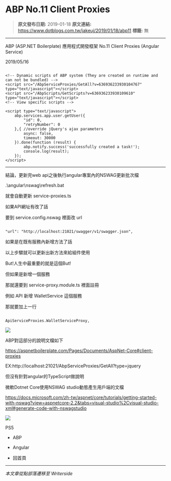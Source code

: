 # ABP No.11 Client Proxies

> **原文發布日期:** 2019-01-18
> **原文連結:** https://www.dotblogs.com.tw/jakeuj/2019/01/18/abp11
> **標籤:** 無

---

ABP (ASP.NET Boilerplate) 應用程式開發框架 No.11 Client Proxies (Angular Service)

2019/05/16

```

<!-- Dynamic scripts of ABP system (They are created on runtime and can not be bundled) -->
<script src="/AbpServiceProxies/GetAll?v=636936233930104767" type="text/javascript"></script>
<script src="/AbpScripts/GetScripts?v=636936233930109610" type="text/javascript"></script>
<!-- View specific scripts -->

<script type="text/javascript">
	abp.services.app.user.getUser({
		"id": 0,
		"retryNumber": 0
	},{ //override jQuery's ajax parameters
		async: false,
		timeout: 30000
	}).done(function (result) {
		abp.notify.success('successfully created a task!');
		console.log(result);
	});
</script>
```

---

結論，更新完web api之後執行angular專案內的NSWAG更新批次檔

.\angular\nswag\refresh.bat

就會自動更新 service-proxies.ts

如果API網址有改了話

要到 service.config.nswag 裡面改 url

```

"url": "http://localhost:21021/swagger/v1/swagger.json",
```

如果是在既有服務內新增方法了話

以上步驟就可以更新出新方法來給組件使用

But!人生中最重要的就是這個But!

但如果是新增一個服務

那就還要到 service-proxy.module.ts 裡面註冊

例如 API 新增 WalletService 這個服務

那就要加上一行

```

ApiServiceProxies.WalletServiceProxy,
```

![](https://dotblogsfile.blob.core.windows.net/user/jakeuj/e7037ec3-b3b6-4a18-96bd-e3915df0c9d1/1554200821_12006.jpg)

ABP對這部分的說明文檔如下

https://aspnetboilerplate.com/Pages/Documents/AspNet-Core#client-proxies

EX:http://localhost:21021/AbpServiceProxies/GetAll?type=jquery

但沒有針對angular的TypeScript做說明

微軟Dotnet Core使用NSWAG studio動態產生用戶端的文檔

https://docs.microsoft.com/zh-tw/aspnet/core/tutorials/getting-started-with-nswag?view=aspnetcore-2.2&tabs=visual-studio%2Cvisual-studio-xml#generate-code-with-nswagstudio

![](https://card.psnprofiles.com/1/jakeuj.png)

PS5

* ABP
* Angular

* 回首頁

---

*本文章從點部落遷移至 Writerside*

